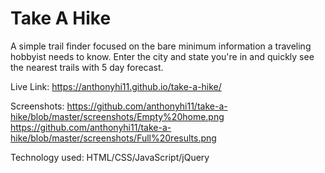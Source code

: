 # Take A Hike
A simple trail finder focused on the bare minimum information a traveling hobbyist needs to know. Enter the city and state you're in and quickly see the nearest trails with 5 day forecast.

Live Link: https://anthonyhi11.github.io/take-a-hike/

Screenshots: https://github.com/anthonyhi11/take-a-hike/blob/master/screenshots/Empty%20home.png
https://github.com/anthonyhi11/take-a-hike/blob/master/screenshots/Full%20results.png

Technology used: HTML/CSS/JavaScript/jQuery

